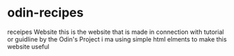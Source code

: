 # odin-recipes
receipes Website
this is the website that is made in connection with tutorial or guidline by the Odin's Project 
i ma using simple html elments to make this website useful 

